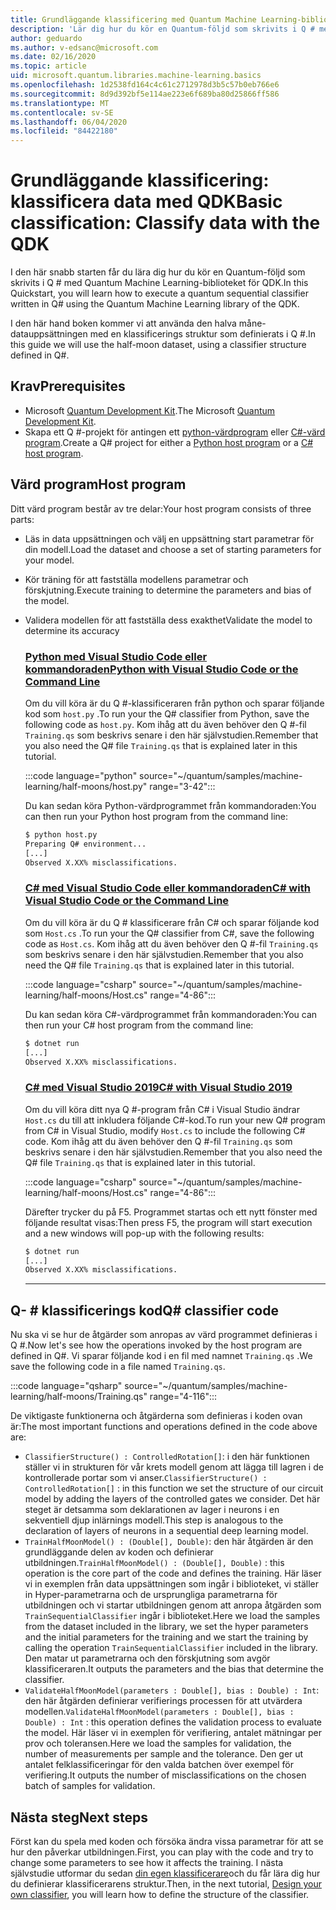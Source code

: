 ```yaml
---
title: Grundläggande klassificering med Quantum Machine Learning-biblioteket
description: 'Lär dig hur du kör en Quantum-följd som skrivits i Q # med Quantum Machine Learning-biblioteket för Microsoft-QDK.'
author: geduardo
ms.author: v-edsanc@microsoft.com
ms.date: 02/16/2020
ms.topic: article
uid: microsoft.quantum.libraries.machine-learning.basics
ms.openlocfilehash: 1d2538fd164c4c61c2712978d3b5c57b0eb766e6
ms.sourcegitcommit: 8d9d392bf5e114ae223e6f689ba80d25866ff586
ms.translationtype: MT
ms.contentlocale: sv-SE
ms.lasthandoff: 06/04/2020
ms.locfileid: "84422180"
---
```

# <a name="basic-classification-classify-data-with-the-qdk"></a><span data-ttu-id="aacc3-103">Grundläggande klassificering: klassificera data med QDK</span><span class="sxs-lookup"><span data-stu-id="aacc3-103">Basic classification: Classify data with the QDK</span></span>

<span data-ttu-id="aacc3-104">I den här snabb starten får du lära dig hur du kör en Quantum-följd som skrivits i Q # med Quantum Machine Learning-biblioteket för QDK.</span><span class="sxs-lookup"><span data-stu-id="aacc3-104">In this Quickstart, you will learn how to execute a quantum sequential classifier written in Q# using the Quantum Machine Learning library of the QDK.</span></span> 

<span data-ttu-id="aacc3-105">I den här hand boken kommer vi att använda den halva måne-datauppsättningen med en klassificerings struktur som definierats i Q #.</span><span class="sxs-lookup"><span data-stu-id="aacc3-105">In this guide we will use the half-moon dataset, using a classifier structure defined in Q#.</span></span>

## <a name="prerequisites"></a><span data-ttu-id="aacc3-106">Krav</span><span class="sxs-lookup"><span data-stu-id="aacc3-106">Prerequisites</span></span>

- <span data-ttu-id="aacc3-107">Microsoft [Quantum Development Kit](xref:microsoft.quantum.install).</span><span class="sxs-lookup"><span data-stu-id="aacc3-107">The Microsoft [Quantum Development Kit](xref:microsoft.quantum.install).</span></span>
- <span data-ttu-id="aacc3-108">Skapa ett Q #-projekt för antingen ett [python-värdprogram](xref:microsoft.quantum.install.python) eller [C#-värd program](xref:microsoft.quantum.install.cs).</span><span class="sxs-lookup"><span data-stu-id="aacc3-108">Create a Q# project for either a [Python host program](xref:microsoft.quantum.install.python) or a [C# host program](xref:microsoft.quantum.install.cs).</span></span>

## <a name="host-program"></a><span data-ttu-id="aacc3-109">Värd program</span><span class="sxs-lookup"><span data-stu-id="aacc3-109">Host program</span></span>

<span data-ttu-id="aacc3-110">Ditt värd program består av tre delar:</span><span class="sxs-lookup"><span data-stu-id="aacc3-110">Your host program consists of three parts:</span></span>

- <span data-ttu-id="aacc3-111">Läs in data uppsättningen och välj en uppsättning start parametrar för din modell.</span><span class="sxs-lookup"><span data-stu-id="aacc3-111">Load the dataset and choose a set of starting parameters for your model.</span></span>
- <span data-ttu-id="aacc3-112">Kör träning för att fastställa modellens parametrar och förskjutning.</span><span class="sxs-lookup"><span data-stu-id="aacc3-112">Execute training to determine the parameters and bias of the model.</span></span>
- <span data-ttu-id="aacc3-113">Validera modellen för att fastställa dess exakthet</span><span class="sxs-lookup"><span data-stu-id="aacc3-113">Validate the model to determine its accuracy</span></span>

    ### <a name="python-with-visual-studio-code-or-the-command-line"></a>[<span data-ttu-id="aacc3-114">Python med Visual Studio Code eller kommandoraden</span><span class="sxs-lookup"><span data-stu-id="aacc3-114">Python with Visual Studio Code or the Command Line</span></span>](#tab/tabid-python)

    <span data-ttu-id="aacc3-115">Om du vill köra är du Q #-klassificeraren från python och sparar följande kod som `host.py` .</span><span class="sxs-lookup"><span data-stu-id="aacc3-115">To run your the Q# classifier from Python, save the following code as `host.py`.</span></span> <span data-ttu-id="aacc3-116">Kom ihåg att du även behöver den Q #-fil `Training.qs` som beskrivs senare i den här självstudien.</span><span class="sxs-lookup"><span data-stu-id="aacc3-116">Remember that you also need the Q# file `Training.qs` that is explained later in this tutorial.</span></span>

    :::code language="python" source="~/quantum/samples/machine-learning/half-moons/host.py" range="3-42":::

    <span data-ttu-id="aacc3-117">Du kan sedan köra Python-värdprogrammet från kommandoraden:</span><span class="sxs-lookup"><span data-stu-id="aacc3-117">You can then run your Python host program from the command line:</span></span>

    ```bash
    $ python host.py
    Preparing Q# environment...
    [...]
    Observed X.XX% misclassifications.
    ```

    ### <a name="c-with-visual-studio-code-or-the-command-line"></a>[<span data-ttu-id="aacc3-118">C# med Visual Studio Code eller kommandoraden</span><span class="sxs-lookup"><span data-stu-id="aacc3-118">C# with Visual Studio Code or the Command Line</span></span>](#tab/tabid-csharp)

    <span data-ttu-id="aacc3-119">Om du vill köra är du Q # klassificerare från C# och sparar följande kod som `Host.cs` .</span><span class="sxs-lookup"><span data-stu-id="aacc3-119">To run your the Q# classifier from C#, save the following code as `Host.cs`.</span></span> <span data-ttu-id="aacc3-120">Kom ihåg att du även behöver den Q #-fil `Training.qs` som beskrivs senare i den här självstudien.</span><span class="sxs-lookup"><span data-stu-id="aacc3-120">Remember that you also need the Q# file `Training.qs` that is explained later in this tutorial.</span></span>

    :::code language="csharp" source="~/quantum/samples/machine-learning/half-moons/Host.cs" range="4-86":::

    <span data-ttu-id="aacc3-121">Du kan sedan köra C#-värdprogrammet från kommandoraden:</span><span class="sxs-lookup"><span data-stu-id="aacc3-121">You can then run your C# host program from the command line:</span></span>

    ```bash
    $ dotnet run
    [...]
    Observed X.XX% misclassifications.
    ```

    ### <a name="c-with-visual-studio-2019"></a>[<span data-ttu-id="aacc3-122">C# med Visual Studio 2019</span><span class="sxs-lookup"><span data-stu-id="aacc3-122">C# with Visual Studio 2019</span></span>](#tab/tabid-vs2019)

    <span data-ttu-id="aacc3-123">Om du vill köra ditt nya Q #-program från C# i Visual Studio ändrar `Host.cs` du till att inkludera följande C#-kod.</span><span class="sxs-lookup"><span data-stu-id="aacc3-123">To run your new Q# program from C# in Visual Studio, modify `Host.cs` to include the following C# code.</span></span> <span data-ttu-id="aacc3-124">Kom ihåg att du även behöver den Q #-fil `Training.qs` som beskrivs senare i den här självstudien.</span><span class="sxs-lookup"><span data-stu-id="aacc3-124">Remember that you also need the Q# file `Training.qs` that is explained later in this tutorial.</span></span>

    :::code language="csharp" source="~/quantum/samples/machine-learning/half-moons/Host.cs" range="4-86":::

    <span data-ttu-id="aacc3-125">Därefter trycker du på F5. Programmet startas och ett nytt fönster med följande resultat visas:</span><span class="sxs-lookup"><span data-stu-id="aacc3-125">Then press F5, the program will start execution and a new windows will pop-up with the following results:</span></span> 

    ```bash
    $ dotnet run
    [...]
    Observed X.XX% misclassifications.
    ```
    ***

## <a name="q-classifier-code"></a><span data-ttu-id="aacc3-126">Q- \# klassificerings kod</span><span class="sxs-lookup"><span data-stu-id="aacc3-126">Q\# classifier code</span></span>

<span data-ttu-id="aacc3-127">Nu ska vi se hur de åtgärder som anropas av värd programmet definieras i Q #.</span><span class="sxs-lookup"><span data-stu-id="aacc3-127">Now let's see how the operations invoked by the host program are defined in Q#.</span></span>
<span data-ttu-id="aacc3-128">Vi sparar följande kod i en fil med namnet `Training.qs` .</span><span class="sxs-lookup"><span data-stu-id="aacc3-128">We save the following code in a file named `Training.qs`.</span></span>

:::code language="qsharp" source="~/quantum/samples/machine-learning/half-moons/Training.qs" range="4-116":::

<span data-ttu-id="aacc3-129">De viktigaste funktionerna och åtgärderna som definieras i koden ovan är:</span><span class="sxs-lookup"><span data-stu-id="aacc3-129">The most important functions and operations defined in the code above are:</span></span>

- <span data-ttu-id="aacc3-130">`ClassifierStructure() : ControlledRotation[]`: i den här funktionen ställer vi in strukturen för vår krets modell genom att lägga till lagren i de kontrollerade portar som vi anser.</span><span class="sxs-lookup"><span data-stu-id="aacc3-130">`ClassifierStructure() : ControlledRotation[]` : in this function we set the structure of our circuit model by adding the layers of the controlled gates we consider.</span></span> <span data-ttu-id="aacc3-131">Det här steget är detsamma som deklarationen av lager i neurons i en sekventiell djup inlärnings modell.</span><span class="sxs-lookup"><span data-stu-id="aacc3-131">This step is analogous to the declaration of layers of neurons in a sequential deep learning model.</span></span>
- <span data-ttu-id="aacc3-132">`TrainHalfMoonModel() : (Double[], Double)`: den här åtgärden är den grundläggande delen av koden och definierar utbildningen.</span><span class="sxs-lookup"><span data-stu-id="aacc3-132">`TrainHalfMoonModel() : (Double[], Double)` : this operation is the core part of the code and defines the training.</span></span> <span data-ttu-id="aacc3-133">Här läser vi in exemplen från data uppsättningen som ingår i biblioteket, vi ställer in Hyper-parametrarna och de ursprungliga parametrarna för utbildningen och vi startar utbildningen genom att anropa åtgärden som `TrainSequentialClassifier` ingår i biblioteket.</span><span class="sxs-lookup"><span data-stu-id="aacc3-133">Here we load the samples from the dataset included in the library, we set the hyper parameters and the initial parameters for the training and we start the training by calling the operation `TrainSequentialClassifier` included in the library.</span></span> <span data-ttu-id="aacc3-134">Den matar ut parametrarna och den förskjutning som avgör klassificeraren.</span><span class="sxs-lookup"><span data-stu-id="aacc3-134">It outputs the parameters and the bias that determine the classifier.</span></span>
- <span data-ttu-id="aacc3-135">`ValidateHalfMoonModel(parameters : Double[], bias : Double) : Int`: den här åtgärden definierar verifierings processen för att utvärdera modellen.</span><span class="sxs-lookup"><span data-stu-id="aacc3-135">`ValidateHalfMoonModel(parameters : Double[], bias : Double) : Int` : this operation defines the validation process to evaluate the model.</span></span> <span data-ttu-id="aacc3-136">Här läser vi in exemplen för verifiering, antalet mätningar per prov och toleransen.</span><span class="sxs-lookup"><span data-stu-id="aacc3-136">Here we load the samples for validation, the number of measurements per sample and the tolerance.</span></span> <span data-ttu-id="aacc3-137">Den ger ut antalet felklassificeringar för den valda batchen över exempel för verifiering.</span><span class="sxs-lookup"><span data-stu-id="aacc3-137">It outputs the number of misclassifications on the chosen batch of samples for validation.</span></span>

## <a name="next-steps"></a><span data-ttu-id="aacc3-138">Nästa steg</span><span class="sxs-lookup"><span data-stu-id="aacc3-138">Next steps</span></span>

<span data-ttu-id="aacc3-139">Först kan du spela med koden och försöka ändra vissa parametrar för att se hur den påverkar utbildningen.</span><span class="sxs-lookup"><span data-stu-id="aacc3-139">First, you can play with the code and try to change some parameters to see how it affects the training.</span></span> <span data-ttu-id="aacc3-140">I nästa självstudie utformar du sedan [din egen klassificerare](xref:microsoft.quantum.libraries.machine-learning.design)och du får lära dig hur du definierar klassificerarens struktur.</span><span class="sxs-lookup"><span data-stu-id="aacc3-140">Then, in the next tutorial, [Design your own classifier](xref:microsoft.quantum.libraries.machine-learning.design),  you will learn how to define the structure of the classifier.</span></span>
